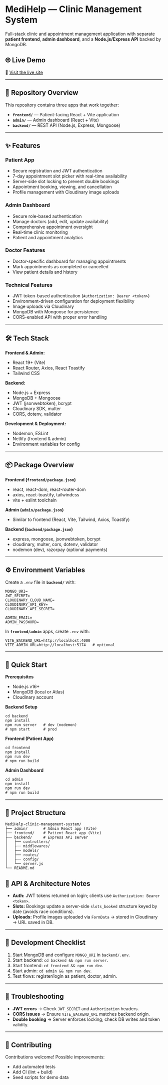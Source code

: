 # MediHelp — Clinic Management System

Full-stack clinic and appointment management application with separate **patient frontend**, **admin dashboard**, and a **Node.js/Express API** backed by MongoDB.

## 🌐 Live Demo  
🔗 [Visit the live site](http://medihelp-clinic.netlify.app/)

---

## 📂 Repository Overview  

This repository contains three apps that work together:

- **`frontend/`** — Patient-facing React + Vite application  
- **`admin/`** — Admin dashboard (React + Vite)  
- **`backend/`** — REST API (Node.js, Express, Mongoose)

---

## ✨ Features  

### Patient App
- Secure registration and JWT authentication  
- 7-day appointment slot picker with real-time availability  
- Server-side slot locking to prevent double bookings  
- Appointment booking, viewing, and cancellation  
- Profile management with Cloudinary image uploads  

### Admin Dashboard
- Secure role-based authentication  
- Manage doctors (add, edit, update availability)  
- Comprehensive appointment oversight  
- Real-time clinic monitoring  
- Patient and appointment analytics  

### Doctor Features
- Doctor-specific dashboard for managing appointments  
- Mark appointments as completed or cancelled  
- View patient details and history  

### Technical Features
- JWT token-based authentication (`Authorization: Bearer <token>`)  
- Environment-driven configuration for deployment flexibility  
- Image uploads via Cloudinary  
- MongoDB with Mongoose for persistence  
- CORS-enabled API with proper error handling  

---

## 🛠️ Tech Stack  

**Frontend & Admin:**  
- React 19+ (Vite)  
- React Router, Axios, React Toastify  
- Tailwind CSS  

**Backend:**  
- Node.js + Express  
- MongoDB + Mongoose  
- JWT (jsonwebtoken), bcrypt  
- Cloudinary SDK, multer  
- CORS, dotenv, validator  

**Development & Deployment:**  
- Nodemon, ESLint  
- Netlify (frontend & admin)  
- Environment variables for config  

---

## 📦 Package Overview  

**Frontend (`frontend/package.json`)**  
- react, react-dom, react-router-dom  
- axios, react-toastify, tailwindcss  
- vite + eslint toolchain  

**Admin (`admin/package.json`)**  
- Similar to frontend (React, Vite, Tailwind, Axios, Toastify)  

**Backend (`backend/package.json`)**  
- express, mongoose, jsonwebtoken, bcrypt  
- cloudinary, multer, cors, dotenv, validator  
- nodemon (dev), razorpay (optional payments)  

---

## ⚙️ Environment Variables  

Create a `.env` file in **`backend/`** with:  
```env
MONGO_URI=
JWT_SECRET=
CLOUDINARY_CLOUD_NAME=
CLOUDINARY_API_KEY=
CLOUDINARY_API_SECRET=

ADMIN_EMAIL=
ADMIN_PASSWORD=
```

In **`frontend/admin`** apps, create `.env` with:
```
VITE_BACKEND_URL=http://localhost:4000
VITE_ADMIN_URL=http://localhost:5174   # optional
```
---

##  🚀 Quick Start
**Prerequisites**
- Node.js v16+ 
- MongoDB (local or Atlas)  
- Cloudinary account

**Backend Setup**
```
cd backend
npm install
npm run server   # dev (nodemon)
# npm start      # prod
```
**Frontend (Patient App)**
```
cd frontend
npm install
npm run dev
# npm run build
```
**Admin Dashboard**
```
cd admin
npm install
npm run dev
# npm run build
```

---

##  📁 Project Structure
```
MediHelp-clinic-management-system/
├── admin/       # Admin React app (Vite)
├── frontend/    # Patient React app (Vite)
├── backend/     # Express API server
│   ├── controllers/
│   ├── middlewares/
│   ├── models/
│   ├── routes/
│   ├── config/
│   └── server.js
└── README.md
```


## 🔑 API & Architecture Notes  

- **Auth:** JWT tokens returned on login; clients use `Authorization: Bearer <token>`.  
- **Slots:** Bookings update a server-side `slots_booked` structure keyed by date (avoids race conditions).  
- **Uploads:** Profile images uploaded via `FormData` → stored in Cloudinary → URL saved in DB.  

---

## 🧰 Development Checklist  

1. Start MongoDB and configure `MONGO_URI` in `backend/.env`.  
2. Start backend: `cd backend && npm run server`.  
3. Start frontend: `cd frontend && npm run dev`.  
4. Start admin: `cd admin && npm run dev`.  
5. Test flows: register/login as patient, doctor, admin.  

---

## 🐛 Troubleshooting  

- **JWT errors** → Check `JWT_SECRET` and `Authorization` headers.  
- **CORS issues** → Ensure `VITE_BACKEND_URL` matches backend origin.  
- **Double booking** → Server enforces locking; check DB writes and token validity.  

---

## 🤝 Contributing  

Contributions welcome! Possible improvements:  
- Add automated tests  
- Add CI (lint + build)  
- Seed scripts for demo data  
